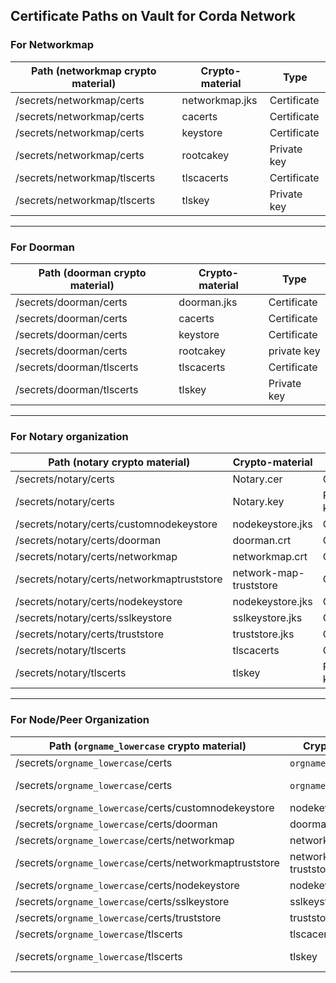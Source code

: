 Certificate Paths on Vault for Corda Network
---------------------------------------------

### For Networkmap 

| Path (networkmap crypto material) | Crypto-material         | Type        |
|-----------------------------------|-------------------------|-------------|
| /secrets/networkmap/certs         | networkmap.jks          | Certificate |
| /secrets/networkmap/certs         | cacerts                 | Certificate |
| /secrets/networkmap/certs         | keystore                | Certificate |
| /secrets/networkmap/certs         | rootcakey               | Private key |
| /secrets/networkmap/tlscerts      | tlscacerts              | Certificate |
| /secrets/networkmap/tlscerts      | tlskey                  | Private key |

----
### For Doorman 

| Path (doorman crypto material) | Crypto-material         | Type        |
|--------------------------------|-------------------------|-------------|
| /secrets/doorman/certs         | doorman.jks             | Certificate |
| /secrets/doorman/certs         | cacerts                 | Certificate |
| /secrets/doorman/certs         | keystore                | Certificate |
| /secrets/doorman/certs         | rootcakey               | private key |
| /secrets/doorman/tlscerts      | tlscacerts              | Certificate |
| /secrets/doorman/tlscerts      | tlskey                  | Private key |

-----
### For Notary organization 

| Path (notary crypto material)              | Crypto-material        | Type        |
|--------------------------------------------|------------------------|-------------|
| /secrets/notary/certs                      | Notary.cer             | Certificate |
| /secrets/notary/certs                      | Notary.key             | Private key |
| /secrets/notary/certs/customnodekeystore   | nodekeystore.jks       | Certificate |
| /secrets/notary/certs/doorman              | doorman.crt            | Certificate |
| /secrets/notary/certs/networkmap           | networkmap.crt         | Certificate |
| /secrets/notary/certs/networkmaptruststore | network-map-truststore | Certificate |
| /secrets/notary/certs/nodekeystore         | nodekeystore.jks       | Certificate |
| /secrets/notary/certs/sslkeystore          | sslkeystore.jks        | Certificate |
| /secrets/notary/certs/truststore           | truststore.jks         | Certificate |
| /secrets/notary/tlscerts                   | tlscacerts             | Certificate |
| /secrets/notary/tlscerts                   | tlskey                 | Private key |

-----

### For Node/Peer Organization 

| Path (`orgname_lowercase` crypto material)              | Crypto-material        | Type        |
|--------------------------------------------------|------------------------|-------------|
| /secrets/`orgname_lowercase`/certs                      | `orgname_lowercase`.cer       | Certificate |
| /secrets/`orgname_lowercase`/certs                      | `orgname_lowercase`.key       | Private key |
| /secrets/`orgname_lowercase`/certs/customnodekeystore   | nodekeystore.jks       | Certificate |
| /secrets/`orgname_lowercase`/certs/doorman              | doorman.crt            | Certificate |
| /secrets/`orgname_lowercase`/certs/networkmap           | networkmap.crt         | Certificate |
| /secrets/`orgname_lowercase`/certs/networkmaptruststore | network-map-truststore | Certificate |
| /secrets/`orgname_lowercase`/certs/nodekeystore         | nodekeystore.jks       | Certificate |
| /secrets/`orgname_lowercase`/certs/sslkeystore          | sslkeystore.jks        | Certificate |
| /secrets/`orgname_lowercase`/certs/truststore           | truststore.jks         | Certificate |
| /secrets/`orgname_lowercase`/tlscerts                   | tlscacerts             | Certificate |
| /secrets/`orgname_lowercase`/tlscerts                   | tlskey                 | Private key |